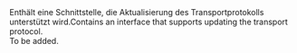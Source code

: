 <Namespace Name="Microsoft.Azure.Management.Network.Fluent.HasProtocol.Update">
  <Docs>
    <summary><span data-ttu-id="13634-101">Enthält eine Schnittstelle, die Aktualisierung des Transportprotokolls unterstützt wird.</span><span class="sxs-lookup"><span data-stu-id="13634-101">Contains an interface that supports updating the transport protocol.</span></span></summary> 
    <remarks>To be added.</remarks>
  </Docs>
</Namespace>
